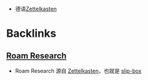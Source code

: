 - 德语[Zettelkasten](<Zettelkasten.md>)

# Backlinks
## [Roam Research](<Roam Research.md>)
- Roam Research 源自 [Zettelkasten](<Zettelkasten.md>)，也就是 [slip-box](<slip-box.md>)

